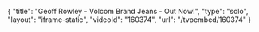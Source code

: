 {
    "title": "Geoff Rowley - Volcom Brand Jeans - Out Now!",
    "type": "solo",
    "layout": "iframe-static",
    "videoId": "160374",
    "url": "\/tvpembed\/160374"
}